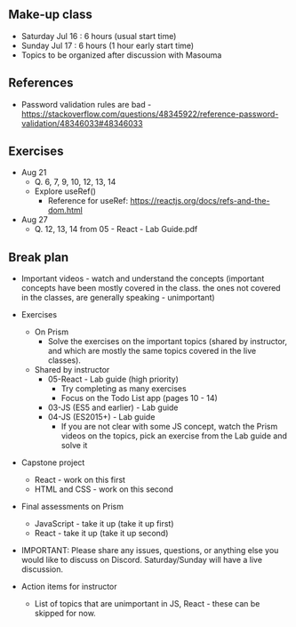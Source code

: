 ## Make-up class
- Saturday Jul 16 : 6 hours (usual start time)
- Sunday Jul 17 : 6 hours (1 hour early start time)
- Topics to be organized after discussion with Masouma

## References
- Password validation rules are bad - https://stackoverflow.com/questions/48345922/reference-password-validation/48346033#48346033

## Exercises
- Aug 21
    - Q. 6, 7, 9, 10, 12, 13, 14
    - Explore useRef()
        - Reference for useRef: https://reactjs.org/docs/refs-and-the-dom.html
- Aug 27
    - Q. 12, 13, 14 from 05 - React - Lab Guide.pdf

## Break plan
- Important videos - watch and understand the concepts (important concepts have been mostly covered in the class. the ones not covered in the classes, are generally speaking - unimportant)
- Exercises
    - On Prism
        - Solve the exercises on the important topics (shared by instructor, and which are mostly the same topics covered in the live classes).
    - Shared by instructor
        - 05-React - Lab guide (high priority)
            - Try completing as many exercises
            - Focus on the Todo List app (pages 10 - 14)
        - 03-JS (ES5 and earlier) - Lab guide
        - 04-JS (ES2015+) - Lab guide
            - If you are not clear with some JS concept, watch the Prism videos on the topics, pick an exercise from the Lab guide and solve it
- Capstone project
    - React - work on this first
    - HTML and CSS - work on this second
- Final assessments on Prism
    - JavaScript - take it up (take it up first)
    - React - take it up (take it up second)
- IMPORTANT: Please share any issues, questions, or anything else you would like to discuss on Discord. Saturday/Sunday will have a live discussion.

- Action items for instructor
    - List of topics that are unimportant in JS, React - these can be skipped for now.